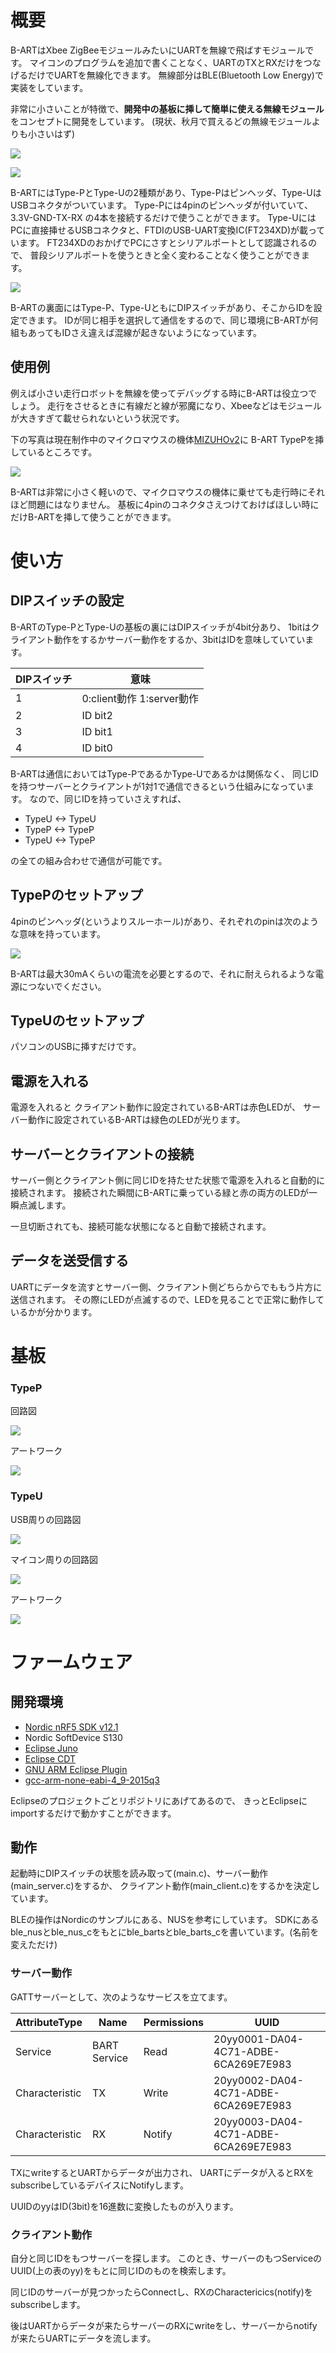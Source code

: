 # 概要
B-ARTはXbee ZigBeeモジュールみたいにUARTを無線で飛ばすモジュールです。
マイコンのプログラムを追加で書くことなく、UARTのTXとRXだけをつなげるだけでUARTを無線化できます。
無線部分はBLE(Bluetooth Low Energy)で実装をしています。

非常に小さいことが特徴で、**開発中の基板に挿して簡単に使える無線モジュール**をコンセプトに開発をしています。
(現状、秋月で買えるどの無線モジュールよりも小さいはず)

![](https://raw.githubusercontent.com/idt12312/B-ART/doc/doc/bart_overview1.jpg)

![](https://raw.githubusercontent.com/idt12312/B-ART/doc/doc/bart_overview2.jpg)

B-ARTにはType-PとType-Uの2種類があり、Type-Pはピンヘッダ、Type-UはUSBコネクタがついています。
Type-Pには4pinのピンヘッダが付いていて、3.3V-GND-TX-RX
の4本を接続するだけで使うことができます。
Type-UにはPCに直接挿せるUSBコネクタと、FTDIのUSB-UART変換IC(FT234XD)が載っています。
FT234XDのおかげでPCにさすとシリアルポートとして認識されるので、
普段シリアルポートを使うときと全く変わることなく使うことができます。

![](https://raw.githubusercontent.com/idt12312/B-ART/doc/doc/bart_pc.jpg)

B-ARTの裏面にはType-P、Type-UともにDIPスイッチがあり、そこからIDを設定できます。
IDが同じ相手を選択して通信をするので、同じ環境にB-ARTが何組もあってもIDさえ違えば混線が起きないようになっています。

## 使用例
例えば小さい走行ロボットを無線を使ってデバッグする時にB-ARTは役立つでしょう。
走行をさせるときに有線だと線が邪魔になり、Xbeeなどはモジュールが大きすぎて載せられないという状況です。

下の写真は現在制作中のマイクロマウスの機体[MIZUHOv2](http://idken.net/posts/2017-04-01-mizuhov2/)に
B-ART TypePを挿しているところです。

![](https://raw.githubusercontent.com/idt12312/B-ART/doc/doc/bart_mouse.jpg)

B-ARTは非常に小さく軽いので、マイクロマウスの機体に乗せても走行時にそれほど問題にはなりません。
基板に4pinのコネクタさえつけておけばほしい時にだけB-ARTを挿して使うことができます。

# 使い方

## DIPスイッチの設定

B-ARTのType-PとType-Uの基板の裏にはDIPスイッチが4bit分あり、
1bitはクライアント動作をするかサーバー動作をするか、3bitはIDを意味していています。

| DIPスイッチ | 意味                     |
|-------------|--------------------------|
| 1           | 0:client動作  1:server動作 |
| 2           | ID  bit2                   |
| 3           | ID  bit1                   |
| 4           | ID  bit0                   |

B-ARTは通信においてはType-PであるかType-Uであるかは関係なく、
同じIDを持つサーバーとクライアントが1対1で通信できるという仕組みになっています。
なので、同じIDを持っていさえすれば、

* TypeU <-> TypeU
* TypeP <-> TypeP
* TypeU <-> TypeP

の全ての組み合わせで通信が可能です。



## TypePのセットアップ
4pinのピンヘッダ(というよりスルーホール)があり、それぞれのpinは次のような意味を持っています。

![](https://raw.githubusercontent.com/idt12312/B-ART/doc/doc/bart_pin.jpg)

B-ARTは最大30mAくらいの電流を必要とするので、それに耐えられるような電源につないでください。

## TypeUのセットアップ
パソコンのUSBに挿すだけです。

## 電源を入れる
電源を入れると
クライアント動作に設定されているB-ARTは赤色LEDが、
サーバー動作に設定されているB-ARTは緑色のLEDが光ります。


## サーバーとクライアントの接続
サーバー側とクライアント側に同じIDを持たせた状態で電源を入れると自動的に接続されます。
接続された瞬間にB-ARTに乗っている緑と赤の両方のLEDが一瞬点滅します。

一旦切断されても、接続可能な状態になると自動で接続されます。

## データを送受信する
UARTにデータを流すとサーバー側、クライアント側どちらからでももう片方に送信されます。
その際にLEDが点滅するので、LEDを見ることで正常に動作しているかが分かります。


# 基板

### TypeP

回路図

![](https://raw.githubusercontent.com/idt12312/B-ART/doc/doc/bart_p_sch.png)


アートワーク

![](https://raw.githubusercontent.com/idt12312/B-ART/doc/doc/bart_p_pcb.png)

### TypeU

USB周りの回路図

![](https://raw.githubusercontent.com/idt12312/B-ART/doc/doc/bart_u_sch1.png)

マイコン周りの回路図

![](https://raw.githubusercontent.com/idt12312/B-ART/doc/doc/bart_u_sch2.png)

アートワーク

![](https://raw.githubusercontent.com/idt12312/B-ART/doc/doc/bart_u_pcb.png)


# ファームウェア

## 開発環境

* [Nordic nRF5 SDK v12.1](https://www.nordicsemi.com/eng/Products/Bluetooth-low-energy/nRF5-SDK)
* Nordic SoftDevice S130
* [Eclipse Juno](https://eclipse.org/)
* [Eclipse CDT](https://eclipse.org/cdt/)
* [GNU ARM Eclipse Plugin](http://gnuarmeclipse.github.io/)
* [gcc-arm-none-eabi-4_9-2015q3](https://launchpad.net/gcc-arm-embedded/4.9/4.9-2015-q3-update)

Eclipseのプロジェクトごとリポジトリにあげてあるので、
きっとEclipseにimportするだけで動かすことができます。

## 動作
起動時にDIPスイッチの状態を読み取って(main.c)、サーバー動作(main_server.c)をするか、
クライアント動作(main_client.c)をするかを決定しています。

BLEの操作はNordicのサンプルにある、NUSを参考にしています。
SDKにあるble_nusとble_nus_cをもとにble_bartsとble_barts_cを書いています。(名前を変えただけ)

### サーバー動作

GATTサーバーとして、次のようなサービスを立てます。

| AttributeType  | Name        | Permissions | UUID                                 |
|----------------|-------------|-------------|--------------------------------------|
| Service        | BART Service | Read       | 20yy0001-DA04-4C71-ADBE-6CA269E7E983 |
| Characteristic | TX          | Write       | 20yy0002-DA04-4C71-ADBE-6CA269E7E983 |
| Characteristic | RX          | Notify      | 20yy0003-DA04-4C71-ADBE-6CA269E7E983 |

TXにwriteするとUARTからデータが出力され、
UARTにデータが入るとRXをsubscribeしているデバイスにNotifyします。

UUIDのyyはID(3bit)を16進数に変換したものが入ります。


### クライアント動作
自分と同じIDをもつサーバーを探します。
このとき、サーバーのもつServiceのUUID(上の表のyy)をもとに同じIDのものを検索します。

同じIDのサーバーが見つかったらConnectし、RXのCharactericics(notify)をsubscribeします。

後はUARTからデータが来たらサーバーのRXにwriteをし、サーバーからnotifyが来たらUARTにデータを流します。